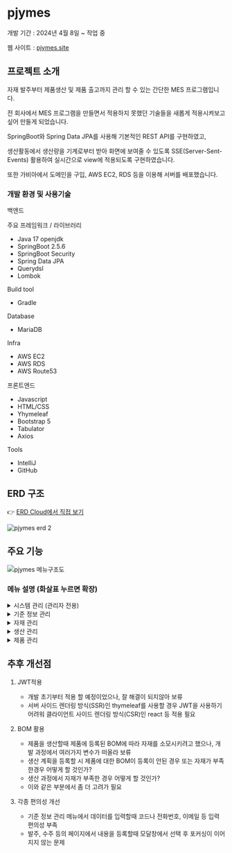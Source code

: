 # pjymes

개발 기간 : 2024년 4월 8일 ~ 작업 중

웹 사이트 : [pjymes.site](http://pjymes.site/login)

## 프로젝트 소개
자재 발주부터 제품생산 및 제품 출고까지 관리 할 수 있는 간단한 MES 프로그램입니다.

전 회사에서 MES 프로그램을 만들면서 적용하지 못했던 기술들을 새롭게 적용시켜보고 싶어 만들게 되었습니다.

SpringBoot와 Spring Data JPA를 사용해 기본적인 REST API를 구현하였고,

생산활동에서 생산량을 기계로부터 받아 화면에 보여줄 수 있도록 SSE(Server-Sent-Events) 활용하여 실시간으로 view에 적용되도록 구현하였습니다.

또한 가비아에서 도메인을 구입, AWS EC2, RDS 등을 이용해 서버를 배포했습니다.

### 개발 환경 및 사용기술
 
백엔드

주요 프레임워크 / 라이브러리
 - Java 17 openjdk
 - SpringBoot 2.5.6
 - SpringBoot Security
 - Spring Data JPA
 - Querydsl
 - Lombok

Build tool
 - Gradle

Database
 - MariaDB

Infra
 - AWS EC2
 - AWS RDS
 - AWS Route53

프론트엔드
 - Javascript
 - HTML/CSS
 - Yhymeleaf
 - Bootstrap 5
 - Tabulator
 - Axios

Tools
 - IntelliJ
 - GitHub

## ERD 구조

👉 [ERD Cloud에서 직접 보기](https://www.erdcloud.com/d/hK7Y5aYaT7vWG6p6E)  

![pjymes erd 2](https://github.com/woduf2720/pjymes/assets/68207825/d35d6bf4-8316-491d-b791-76d49e7179df)

## 주요 기능

![pjymes 메뉴구조도](https://github.com/woduf2720/pjymes/assets/68207825/4153a0c2-0092-45b6-95a2-1f1df3c3d8f9)

### 메뉴 설명 (화살표 누르면 확장)

<details>
<summary>
시스템 관리 (관리자 전용)
</summary>

1. 메뉴 관리
    - 개발자가 메뉴를 추가할때 사용

2. 공통 코드 관리
    - 기준정보 및 시스템에 관련된 코드 등록 및 수정
</details>

<details>
<summary>
기준 정보 관리
</summary>

1. 사용자 관리
     - 프로그램을 사용할 수 있는 사용자 등록 및 수정

2. 품목 정보 관리
    - 프로그램에 사용될 품목 등록 및 수정

3. 거래처 관리
   - 프로그램에 사용될 거래처 등록 및 수정

4. BOM 관리
   - 자재 명세서 등록 및 수정
</details>
 
<details>
<summary>
자재 관리
</summary>

1. 발주 관리
   - 거래처에 따른 발주 및 세부 품목 내용 등록, 수정, 삭제

2. 자재 입고 관리
   - 발주 등록한 내용을 기준으로 입고 등록, (LOTNO 생성)

3. 자재 출고 관리
   - 창고에 있는 품목에서 LOTNO 선택하여 출고 등록

4. 자재 입고 현황
   - 자재 입고 관리에서 등록한 내역 조회

5. 자재 출고 현황
   - 자재 출고 관리에서 등록한 내역 조회
</details>

<details>
<summary>
생산 관리
</summary>

1. 생산 계획
   - 등록된 수주 내역을 바탕으로 생산 계획 등록

2. 생산 활동
   - 등록된 계획을 현장에서도 쉽게 시작, 완료 가능하도록 구성
   - 설비에서 보낸 생산신호를 받아 저장할 수 있도록 설계
   - SSE(Server-Sent-Events) 활용하여 생산신호가 오면 즉각 view에 반영될 수 있도록 구현
   - 설비가 없으므로 임시 테스트 기능 추가

3. 생산 실적
   - 등록된 생산 계획 중 생산 완료된 내역 조회
</details>

<details>
<summary>
제품 관리
</summary>

1. 수주 관리
   - 거래처에 따른 수주 및 세부 품목 내용 등록, 수정, 삭제

2. 제품 입고 관리
   - 기준 정보 관리에 등록된 품목을 기준으로 입고 등록, (LOTNO 생성)

3. 제품 출고 관리
   - 등록된 수주 내역을 기준으로 창고에 있는 품목에서 LOTNO 선택하여 출고 등록

4. 제품 입고 현황
   - 제품 입고 관리에서 등록한 내역 조회

5. 제품 출고 현황
   - 제품 출고 관리에서 등록한 내역 조회
</details>

## 추후 개선점

1. JWT적용
    - 개발 초기부터 적용 할 예정이었으나, 잘 해결이 되지않아 보류
    - 서버 사이드 렌더링 방식(SSR)인 thymeleaf를 사용할 경우 JWT을 사용하기 어려워 클라이언트 사이드 렌더링 방식(CSR)인 react 등 적용 필요

2. BOM 활용
    - 제품을 생산할때 제품에 등록된 BOM에 따라 자재를 소모시키려고 했으나, 개발 과정에서 여러가지 변수가 떠올라 보류
    - 생산 계획을 등록할 시 제품에 대한 BOM이 등록이 안된 경우 또는 자재가 부족한경우 어떻게 할 것인가?
    - 생산 과정에서 자재가 부족한 경우 어떻게 할 것인가?
    - 이와 같은 부분에서 좀 더 고려가 필요

3. 각종 편의성 개선
    - 기준 정보 관리 메뉴에서 데이터를 입력할때 코드나 전화번호, 이메일 등 입력 편의성 부족
    - 발주, 수주 등의 페이지에서 내용을 등록할때 모달창에서 선택 후 포커싱이 이어지지 않는 문제
